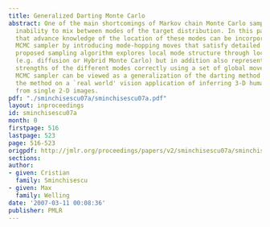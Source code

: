 ```yaml
---
title: Generalized Darting Monte Carlo
abstract: One of the main shortcomings of Markov chain Monte Carlo samplers is their
  inability to mix between modes of the target distribution. In this paper we show
  that advance knowledge of the location of these modes can be incorporated into the
  MCMC sampler by introducing mode-hopping moves that satisfy detailed balance. The
  proposed sampling algorithm explores local mode structure through local MCMC moves
  (e.g. diffusion or Hybrid Monte Carlo) but in addition also represents the relative
  strengths of the different modes correctly using a set of global moves. This `mode-hopping'
  MCMC sampler can be viewed as a generalization of the darting method [1]. We illustrate
  the method on a `real world' vision application of inferring 3-D human body pose
  from single 2-D images.
pdf: "./sminchisescu07a/sminchisescu07a.pdf"
layout: inproceedings
id: sminchisescu07a
month: 0
firstpage: 516
lastpage: 523
page: 516-523
origpdf: http://jmlr.org/proceedings/papers/v2/sminchisescu07a/sminchisescu07a.pdf
sections: 
author:
- given: Cristian
  family: Sminchisescu
- given: Max
  family: Welling
date: '2007-03-11 00:08:36'
publisher: PMLR
---
```


